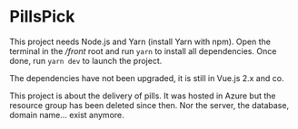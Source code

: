# PillsPick

This project needs Node.js and Yarn (install Yarn with npm).
Open the terminal in the */front* root and run `yarn` to install all dependencies.
Once done, run `yarn dev` to launch the project.

The dependencies have not been upgraded, it is still in Vue.js 2.x and co.

This project is about the delivery of pills.
It was hosted in Azure but the resource group has been deleted since then.
Nor the server, the database, domain name... exist anymore.
